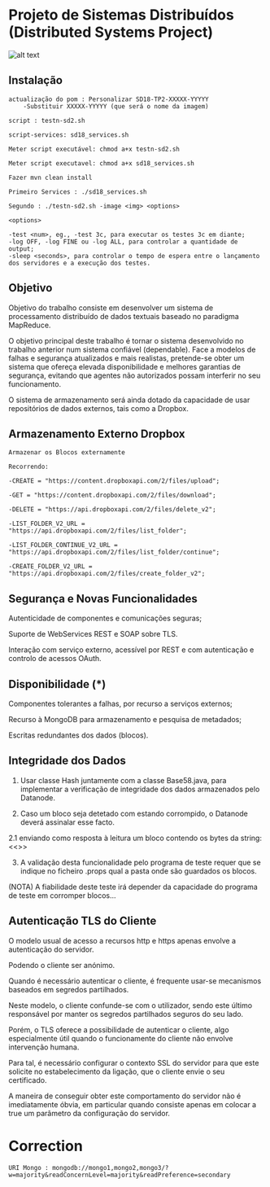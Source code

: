# Projeto de Sistemas Distribuídos (Distributed Systems Project)

![alt text](http://asc.di.fct.unl.pt/sd/labs/tp2/tp2-updated-architecture.png)

## Instalação
	
	actualização do pom : Personalizar SD18-TP2-XXXXX-YYYYY
		-Substituir XXXXX-YYYYY (que será o nome da imagem)

	script : testn-sd2.sh

	script-services: sd18_services.sh

	Meter script executável: chmod a+x testn-sd2.sh

	Meter script executavel: chmod a+x sd18_services.sh

	Fazer mvn clean install
	
	Primeiro Services : ./sd18_services.sh

	Segundo : ./testn-sd2.sh -image <img> <options>

	<options>

	-test <num>, eg., -test 3c, para executar os testes 3c em diante;
	-log OFF, -log FINE ou -log ALL, para controlar a quantidade de output;
	-sleep <seconds>, para controlar o tempo de espera entre o lançamento dos servidores e a execução dos testes.

## Objetivo

Objetivo do trabalho consiste em desenvolver um sistema de processamento distribuído de dados textuais baseado no paradigma MapReduce.

O objetivo principal deste trabalho é tornar o sistema desenvolvido no trabalho anterior num sistema confiável (dependable). Face a modelos de falhas e segurança atualizados e mais realistas, pretende-se obter um sistema que ofereça elevada disponibilidade e melhores garantias de segurança, evitando que agentes não autorizados possam interferir no seu funcionamento.

O sistema de armazenamento será ainda dotado da capacidade de usar repositórios de dados externos, tais como a Dropbox.



## Armazenamento Externo Dropbox
	
	Armazenar os Blocos externamente

	Recorrendo:

	-CREATE = "https://content.dropboxapi.com/2/files/upload";

	-GET = "https://content.dropboxapi.com/2/files/download";
	
	-DELETE = "https://api.dropboxapi.com/2/files/delete_v2";

	-LIST_FOLDER_V2_URL = "https://api.dropboxapi.com/2/files/list_folder";

	-LIST_FOLDER_CONTINUE_V2_URL = "https://api.dropboxapi.com/2/files/list_folder/continue";

	-CREATE_FOLDER_V2_URL = "https://api.dropboxapi.com/2/files/create_folder_v2";

## Segurança e Novas Funcionalidades

Autenticidade de componentes e comunicações seguras;

Suporte de WebServices REST e SOAP sobre TLS.

Interação com serviço externo, acessível por REST e com autenticação e controlo de acessos OAuth.

## Disponibilidade (*)

Componentes tolerantes a falhas, por recurso a serviços externos;

Recurso à MongoDB para armazenamento e pesquisa de metadados;

Escritas redundantes dos dados (blocos).

## Integridade dos Dados

1. Usar classe Hash juntamente com a classe Base58.java, para implementar a verificação de integridade dos dados armazenados pelo Datanode.

2. Caso um bloco seja detetado com estando corrompido, o Datanode deverá assinalar esse facto.

  2.1 enviando como resposta à leitura um bloco contendo os bytes da string: <<<CORRUPTED BLOCK>>>

3. A validação desta funcionalidade pelo programa de teste requer que se indique no ficheiro .props qual a pasta onde são guardados os blocos.
	
(NOTA) A fiabilidade deste teste irá depender da capacidade do programa de teste em corromper blocos...

## Autenticação TLS do Cliente

O modelo usual de acesso a recursos http e https apenas envolve a autenticação do servidor.

Podendo o cliente ser anónimo. 

Quando é necessário autenticar o cliente, é frequente usar-se mecanismos baseados em segredos partilhados. 

Neste modelo, o cliente confunde-se com o utilizador, sendo este último responsável por manter os segredos partilhados seguros do seu lado. 

Porém, o TLS oferece a possibilidade de autenticar o cliente, algo especialmente útil quando o funcionamente do cliente não envolve intervenção humana. 

Para tal, é necessário configurar o contexto SSL do servidor para que este solicite no estabelecimento da ligação, que o cliente envie o seu certificado. 

A maneira de conseguir obter este comportamento do servidor não é imediatamente óbvia, em particular quando consiste apenas em colocar a true um parâmetro da configuração do servidor.

# Correction

	URI Mongo : mongodb://mongo1,mongo2,mongo3/?w=majority&readConcernLevel=majority&readPreference=secondary

	

